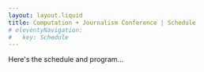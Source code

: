 ```yaml
---
layout: layout.liquid
title: Computation + Journalism Conference | Schedule
# eleventyNavigation:
#   key: Schedule
---
```


Here's the schedule and program...